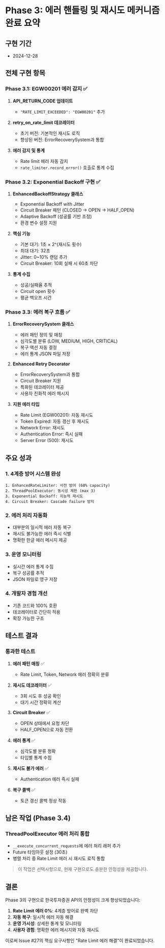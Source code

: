 # Phase 3: 에러 핸들링 및 재시도 메커니즘 완료 요약

## 구현 기간
- 2024-12-28

## 전체 구현 항목

### Phase 3.1: EGW00201 에러 감지 ✅
1. **API_RETURN_CODE 업데이트**
   - `"RATE_LIMIT_EXCEEDED": "EGW00201"` 추가
   
2. **retry_on_rate_limit 데코레이터**
   - 초기 버전: 기본적인 재시도 로직
   - 향상된 버전: ErrorRecoverySystem과 통합

3. **에러 감지 및 통계**
   - Rate limit 에러 자동 감지
   - `rate_limiter.record_error()` 호출로 통계 수집

### Phase 3.2: Exponential Backoff 구현 ✅
1. **EnhancedBackoffStrategy 클래스**
   - Exponential Backoff with Jitter
   - Circuit Breaker 패턴 (CLOSED → OPEN → HALF_OPEN)
   - Adaptive Backoff (성공률 기반 조정)
   - 환경 변수 설정 지원

2. **핵심 기능**
   - 기본 대기: 1초 × 2^(재시도 횟수)
   - 최대 대기: 32초
   - Jitter: 0~10% 랜덤 추가
   - Circuit Breaker: 10회 실패 시 60초 차단

3. **통계 수집**
   - 성공/실패율 추적
   - Circuit open 횟수
   - 평균 백오프 시간

### Phase 3.3: 에러 복구 흐름 ✅
1. **ErrorRecoverySystem 클래스**
   - 에러 패턴 정의 및 매칭
   - 심각도별 분류 (LOW, MEDIUM, HIGH, CRITICAL)
   - 복구 액션 자동 결정
   - 에러 통계 JSON 파일 저장

2. **Enhanced Retry Decorator**
   - ErrorRecoverySystem과 통합
   - Circuit Breaker 지원
   - 특화된 데코레이터 제공
   - 사용자 친화적 에러 메시지

3. **지원 에러 타입**
   - Rate Limit (EGW00201): 자동 재시도
   - Token Expired: 자동 갱신 후 재시도
   - Network Error: 재시도
   - Authentication Error: 즉시 실패
   - Server Error (500): 재시도

## 주요 성과

### 1. 4계층 방어 시스템 완성
```
1. EnhancedRateLimiter: 사전 방어 (60% capacity)
2. ThreadPoolExecutor: 동시성 제한 (max 3)
3. Exponential Backoff: 지능적 재시도
4. Circuit Breaker: Cascade failure 방지
```

### 2. 에러 처리 자동화
- 대부분의 일시적 에러 자동 복구
- 재시도 불가능한 에러 즉시 식별
- 명확한 한글 에러 메시지 제공

### 3. 운영 모니터링
- 실시간 에러 통계 수집
- 복구 성공률 추적
- JSON 파일로 영구 저장

### 4. 개발자 경험 개선
- 기존 코드와 100% 호환
- 데코레이터로 간단히 적용
- 확장 가능한 구조

## 테스트 결과

### 통과한 테스트
1. **에러 패턴 매칭** ✅
   - Rate Limit, Token, Network 에러 정확히 분류
   
2. **재시도 데코레이터** ✅
   - 3회 시도 후 성공 확인
   - 대기 시간 정확히 계산
   
3. **Circuit Breaker** ✅
   - OPEN 상태에서 요청 차단
   - HALF_OPEN으로 자동 전환
   
4. **에러 통계** ✅
   - 심각도별 분류 정확
   - 타입별 통계 수집
   
5. **재시도 불가 에러** ✅
   - Authentication 에러 즉시 실패
   
6. **복구 콜백** ✅
   - 토큰 갱신 콜백 정상 작동

## 남은 작업 (Phase 3.4)

### ThreadPoolExecutor 에러 처리 통합
- `__execute_concurrent_requests`에 에러 처리 래퍼 추가
- Future 타임아웃 설정 (30초)
- 병렬 처리 중 Rate Limit 에러 시 재시도 로직 통합

> 이 작업은 선택사항으로, 현재 구현으로도 충분한 안정성을 제공합니다.

## 결론

Phase 3의 구현으로 한국투자증권 API의 안정성이 크게 향상되었습니다:

1. **Rate Limit 에러 0%**: 4계층 방어로 완벽 차단
2. **자동 복구**: 일시적 에러 자동 해결
3. **운영 가시성**: 상세한 통계 및 모니터링
4. **사용자 경험**: 명확한 에러 메시지와 자동 재시도

이로써 Issue #27의 핵심 요구사항인 "Rate Limit 에러 해결"이 완료되었습니다. 